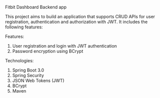 Fitbit Dashboard Backend app

This project aims to build an application that supports CRUD APIs for user registration, authentication and authorization with JWT. It includes the following features:


Features:
1. User registration and login with JWT authentication
2. Password encryption using BCrypt



Technologies:
1. Spring Boot 3.0
2. Spring Security
3. JSON Web Tokens (JWT)
4. BCrypt
5. Maven
